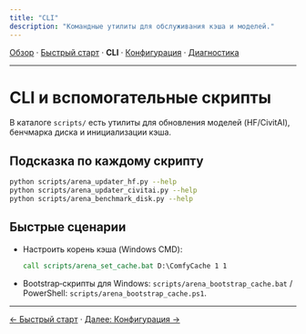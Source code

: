 ```yaml
---
title: "CLI"
description: "Командные утилиты для обслуживания кэша и моделей."
---
```


[Обзор](index.md) · [Быстрый старт](quickstart.md) · **CLI** · [Конфигурация](config.md) · [Диагностика](troubleshooting.md)

---

# CLI и вспомогательные скрипты

В каталоге `scripts/` есть утилиты для обновления моделей (HF/CivitAI), бенчмарка диска и инициализации кэша.

## Подсказка по каждому скрипту
```bash
python scripts/arena_updater_hf.py --help
python scripts/arena_updater_civitai.py --help
python scripts/arena_benchmark_disk.py --help
```

## Быстрые сценарии
- Настроить корень кэша (Windows CMD):
  ```cmd
  call scripts/arena_set_cache.bat D:\ComfyCache 1 1
  ```
- Bootstrap‑скрипты для Windows: `scripts/arena_bootstrap_cache.bat` / PowerShell: `scripts/arena_bootstrap_cache.ps1`.

---

[← Быстрый старт](quickstart.md) · [Далее: Конфигурация →](config.md)

